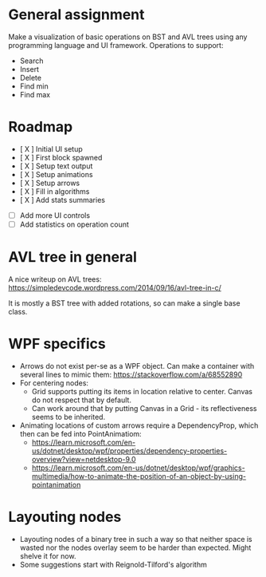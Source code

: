 # General assignment
Make a visualization of basic operations on BST and AVL trees using any programming language and UI framework.
Operations to support:
- Search
- Insert
- Delete
- Find min
- Find max

# Roadmap
- [ X ] Initial UI setup
- [ X ] First block spawned
- [ X ] Setup text output
- [ X ] Setup animations
- [ X ] Setup arrows
- [ X ] Fill in algorithms
- [ X ] Add stats summaries
- [   ] Add more UI controls
- [   ] Add statistics on operation count

# AVL tree in general
A nice writeup on AVL trees: https://simpledevcode.wordpress.com/2014/09/16/avl-tree-in-c/

It is mostly a BST tree with added rotations, so can make a single base class.

# WPF specifics
- Arrows do not exist per-se as a WPF object. Can make a container with several lines to mimic them:
  https://stackoverflow.com/a/68552890
- For centering nodes:
  - Grid supports putting its items in location relative to center. Canvas do not respect that by default.
  - Can work around that by putting Canvas in a Grid - its reflectiveness seems to be inherited.
- Animating locations of custom arrows require a DependencyProp, which then can be fed into PointAnimatiom: 
  - https://learn.microsoft.com/en-us/dotnet/desktop/wpf/properties/dependency-properties-overview?view=netdesktop-9.0
  - https://learn.microsoft.com/en-us/dotnet/desktop/wpf/graphics-multimedia/how-to-animate-the-position-of-an-object-by-using-pointanimation

# Layouting nodes
- Layouting nodes of a binary tree in such a way so that neither space is wasted nor the nodes overlay seem to be harder than expected. Might shelve it for now.
- Some suggestions start with Reignold-Tilford's algorithm